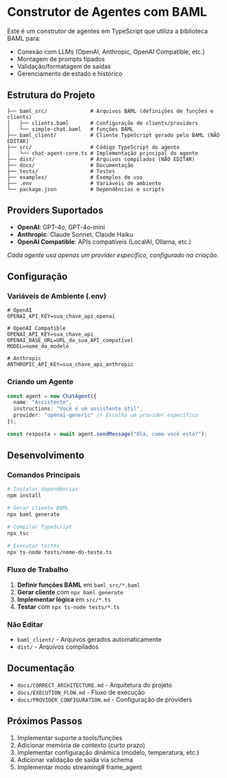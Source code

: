 # Construtor de Agentes com BAML

Este é um construtor de agentes em TypeScript que utiliza a biblioteca BAML para:
- Conexão com LLMs (OpenAI, Anthropic, OpenAI Compatible, etc.)
- Montagem de prompts tipados
- Validação/formatagem de saídas
- Gerenciamento de estado e histórico

## Estrutura do Projeto

```
├── baml_src/              # Arquivos BAML (definições de funções e clients)
│   ├── clients.baml       # Configuração de clients/providers
│   └── simple-chat.baml   # Funções BAML
├── baml_client/           # Cliente TypeScript gerado pelo BAML (NÃO EDITAR)
├── src/                   # Código TypeScript do agente
│   └── chat-agent-core.ts # Implementação principal do agente
├── dist/                  # Arquivos compilados (NÃO EDITAR)
├── docs/                  # Documentação
├── tests/                 # Testes
├── examples/              # Exemplos de uso
├── .env                   # Variáveis de ambiente
└── package.json           # Dependências e scripts
```

## Providers Suportados

- **OpenAI**: GPT-4o, GPT-4o-mini
- **Anthropic**: Claude Sonnet, Claude Haiku
- **OpenAI Compatible**: APIs compatíveis (LocalAI, Ollama, etc.)

*Cada agente usa apenas um provider específico, configurado na criação.*

## Configuração

### Variáveis de Ambiente (.env)
```env
# OpenAI
OPENAI_API_KEY=sua_chave_api_openai

# OpenAI Compatible
OPENAI_API_KEY=sua_chave_api
OPENAI_BASE_URL=URL_da_sua_API_compatível
MODEL=nome_do_modelo

# Anthropic
ANTHROPIC_API_KEY=sua_chave_api_anthropic
```

### Criando um Agente
```typescript
const agent = new ChatAgent({
  name: "Assistente",
  instructions: "Você é um assistente útil",
  provider: "openai-generic" // Escolha um provider específico
});

const resposta = await agent.sendMessage("Olá, como você está?");
```

## Desenvolvimento

### Comandos Principais
```bash
# Instalar dependências
npm install

# Gerar cliente BAML
npx baml generate

# Compilar TypeScript
npx tsc

# Executar testes
npx ts-node tests/nome-do-teste.ts
```

### Fluxo de Trabalho
1. **Definir funções BAML** em `baml_src/*.baml`
2. **Gerar cliente** com `npx baml generate`
3. **Implementar lógica** em `src/*.ts`
4. **Testar** com `npx ts-node tests/*.ts`

### Não Editar
- `baml_client/` - Arquivos gerados automaticamente
- `dist/` - Arquivos compilados

## Documentação

- `docs/CORRECT_ARCHITECTURE.md` - Arquitetura do projeto
- `docs/EXECUTION_FLOW.md` - Fluxo de execução
- `docs/PROVIDER_CONFIGURATION.md` - Configuração de providers

## Próximos Passos

1. Implementar suporte a tools/funções
2. Adicionar memória de contexto (curto prazo)
3. Implementar configuração dinâmica (modelo, temperatura, etc.)
4. Adicionar validação de saída via schema
5. Implementar modo streaming# frame_agent
